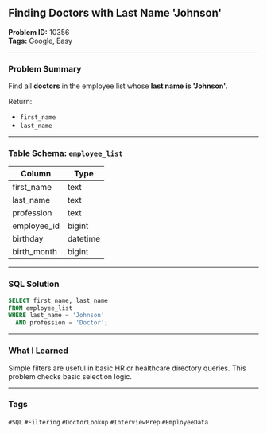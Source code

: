 ## Finding Doctors with Last Name 'Johnson'

**Problem ID:** 10356  
**Tags:** Google, Easy  

---

### Problem Summary

Find all **doctors** in the employee list whose **last name is 'Johnson'**.

Return:
- `first_name`
- `last_name`

---

### Table Schema: `employee_list`

| Column       | Type     |
|--------------|----------|
| first_name   | text     |
| last_name    | text     |
| profession   | text     |
| employee_id  | bigint   |
| birthday     | datetime |
| birth_month  | bigint   |

---

### SQL Solution

```sql
SELECT first_name, last_name 
FROM employee_list
WHERE last_name = 'Johnson' 
  AND profession = 'Doctor';
```

---

### What I Learned

Simple filters are useful in basic HR or healthcare directory queries. This problem checks basic selection logic.

---

### Tags
`#SQL` `#Filtering` `#DoctorLookup` `#InterviewPrep` `#EmployeeData`
